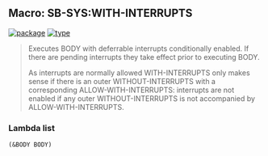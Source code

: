 ## Macro: SB-SYS:WITH-INTERRUPTS
[![package](https://img.shields.io/badge/Package-SB--SYS-5f9ea0.svg?style=social&colorA=999999)](../) [![type](https://img.shields.io/badge/Type-Macro-5f9ea0.svg?style=social&colorA=999999)](../#macro) 

> Executes BODY with deferrable interrupts conditionally enabled. If there
> are pending interrupts they take effect prior to executing BODY.
> 
> As interrupts are normally allowed WITH-INTERRUPTS only makes sense if there
> is an outer WITHOUT-INTERRUPTS with a corresponding ALLOW-WITH-INTERRUPTS:
> interrupts are not enabled if any outer WITHOUT-INTERRUPTS is not accompanied
> by ALLOW-WITH-INTERRUPTS.

### Lambda list
```
(&BODY BODY)
```
